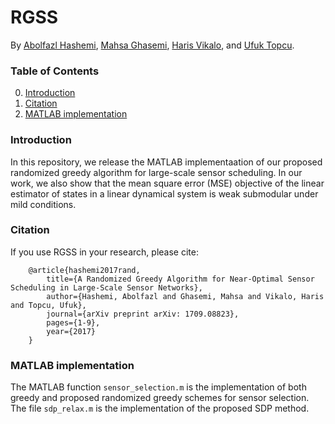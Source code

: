 # RGSS

By [Abolfazl Hashemi](https://www.linkedin.com/in/abolfazlh/), [Mahsa Ghasemi](https://www.linkedin.com/in/mahsa-ghasemi-247a3186), [Haris Vikalo](http://users.ece.utexas.edu/~hvikalo/), and [Ufuk Topcu](https://www.ae.utexas.edu/facultysites/topcu/wiki/index.php/Main_Page).

### Table of Contents
0. [Introduction](#introduction)
0. [Citation](#citation)
0. [MATLAB implementation](#matlab-implementation)

### Introduction

In this repository, we release the MATLAB implementaation of our proposed randomized greedy algorithm for large-scale sensor scheduling. In our work, we also show that the mean square error (MSE) objective of the linear estimator of states in a linear dynamical system is weak submodular under mild conditions.   

### Citation

If you use RGSS in your research, please cite:

        @article{hashemi2017rand,
            title={A Randomized Greedy Algorithm for Near-Optimal Sensor Scheduling in Large-Scale Sensor Networks},
            author={Hashemi, Abolfazl and Ghasemi, Mahsa and Vikalo, Haris and Topcu, Ufuk},
            journal={arXiv preprint arXiv: 1709.08823},
            pages={1-9},
            year={2017}
        }
        
### MATLAB implementation

The MATLAB function ```sensor_selection.m``` is the implementation of both greedy and proposed randomized greedy schemes for sensor selection. The file ```sdp_relax.m``` is the implementation of the proposed SDP method.
